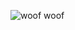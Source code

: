 ![woof woof](https://static.wikia.nocookie.net/villains/images/0/08/Makima_Vol_10_CSM_Cover.jpg/revision/latest?cb=20201219070225)
